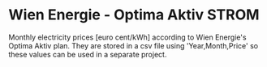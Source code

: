 # Wien Energie - Optima Aktiv STROM
Monthly electricity prices [euro cent/kWh] according to Wien Energie's Optima Aktiv plan.
They are stored in a csv file using 'Year,Month,Price' so these values can be used in a separate project.
